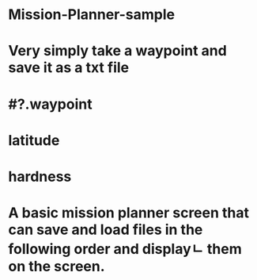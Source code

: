 # Mission-Planner-sample
# Very simply take a waypoint and save it as a txt file 
# #?.waypoint
# latitude
# hardness
# A basic mission planner screen that can save and load files in the following order and displayㄴ them on the screen.
